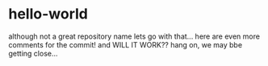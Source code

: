 # hello-world
although not a great repository name lets go with that...
here are even more comments for the commit!
and WILL IT WORK?? hang on, we may bbe getting close...
